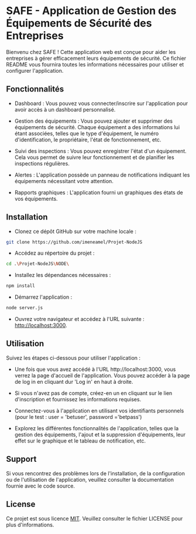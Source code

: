 # SAFE - Application de Gestion des Équipements de Sécurité des Entreprises

Bienvenu chez SAFE ! Cette application web est conçue pour aider les entreprises à gérer efficacement leurs équipements de sécurité. Ce fichier README vous fournira toutes les informations nécessaires pour utiliser et configurer l'application.

## Fonctionnalités

- Dashboard : Vous pouvez vous connecter/inscrire sur l'application pour avoir accès à un dashboard personnalisé.

- Gestion des équipements : Vous pouvez ajouter et supprimer des équipements de sécurité. Chaque équipement a des informations lui étant associées, telles que le type d'équipement, le numéro d'identification, le propriétaire, l'état de fonctionnement, etc.

- Suivi des inspections : Vous pouvez enregistrer l'état d'un équipement. Cela vous permet de suivre leur fonctionnement et de planifier les inspections régulières.

- Alertes : L'application possède un panneau de notifications indiquant les équipements nécessitant votre attention.

- Rapports graphiques : L'application fourni un graphiques des états de vos équipements.


## Installation


- Clonez ce dépôt GitHub sur votre machine locale :
```bash
git clone https://github.com/imeneamel/Projet-NodeJS
```

- Accédez au répertoire du projet :
```bash
cd .\Projet-NodeJS\NODE\
```
- Installez les dépendances nécessaires :
```bash
npm install 
```
- Démarrez l'application :
```bash
node server.js
```

- Ouvrez votre navigateur et accédez à l'URL suivante : [http://localhost:3000](http://localhost:3000).

## Utilisation

Suivez les étapes ci-dessous pour utiliser l'application :

- Une fois que vous avez accédé à l'URL http://localhost:3000, vous verrez la page d'accueil de l'application. Vous pouvez accéder à la page de log in en cliquant dur 'Log in' en haut à droite.

- Si vous n'avez pas de compte, créez-en un en cliquant sur le lien d'inscription et fournissez les informations requises. 

- Connectez-vous à l'application en utilisant vos identifiants personnels (pour le test : user = 'betuser', password ='betpass')

- Explorez les différentes fonctionnalités de l'application, telles que la gestion des équipements, l'ajout et la suppression d'équipements, leur effet sur le graphique et le tableau de notification, etc.

## Support

Si vous rencontrez des problèmes lors de l'installation, de la configuration ou de l'utilisation de l'application, veuillez consulter la documentation fournie avec le code source. 

## License

Ce projet est sous licence [MIT](https://choosealicense.com/licenses/mit/). Veuillez consulter le fichier LICENSE pour plus d'informations.

